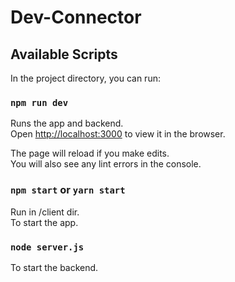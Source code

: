 # Dev-Connector

## Available Scripts

In the project directory, you can run:

### `npm run dev`

Runs the app and backend. <br>
Open [http://localhost:3000](http://localhost:3000) to view it in the browser.

The page will reload if you make edits.<br />
You will also see any lint errors in the console.

### `npm start` or `yarn start`

Run in /client dir. <br>
To start the app. <br>

### `node server.js`

To start the backend.
